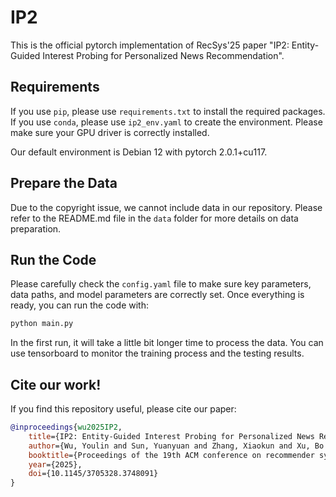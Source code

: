 # IP2
This is the official pytorch implementation of RecSys'25 paper 
"IP2: Entity-Guided Interest Probing for Personalized News Recommendation". 

## Requirements
If you use `pip`, please use `requirements.txt` to install the required packages. 
If you use `conda`, please use `ip2_env.yaml` to create the environment. 
Please make sure your GPU driver is correctly installed.

Our default environment is Debian 12 with pytorch 2.0.1+cu117.

## Prepare the Data
Due to the copyright issue, we cannot include data in our repository. 
Please refer to the README.md file in the `data` folder for more details 
on data preparation.

## Run the Code
Please carefully check the `config.yaml` file to make sure key parameters, 
data paths, and model parameters are correctly set. Once everything is ready, 
you can run the code with:
```bash
python main.py
```
In the first run, it will take a little bit longer time to process the data. 
You can use tensorboard to monitor the training process and the testing results.

## Cite our work!
If you find this repository useful, please cite our paper:

```bibtex
@inproceedings{wu2025IP2,
	title={IP2: Entity-Guided Interest Probing for Personalized News Recommendation},
	author={Wu, Youlin and Sun, Yuanyuan and Zhang, Xiaokun and Xu, Bo and Yang, Liang and Lin, Hongfei},
	booktitle={Proceedings of the 19th ACM conference on recommender systems},
	year={2025},
    doi={10.1145/3705328.3748091}
}
```
